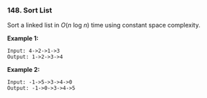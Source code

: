 ### 148. Sort List

Sort a linked list in *O*(*n* log *n*) time using constant space complexity.

**Example 1:**

```
Input: 4->2->1->3
Output: 1->2->3->4
```

**Example 2:**

```
Input: -1->5->3->4->0
Output: -1->0->3->4->5
```
